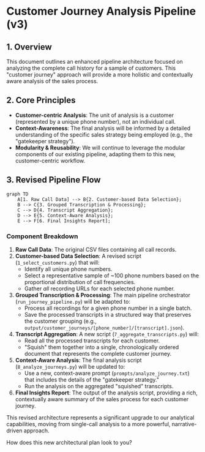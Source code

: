 # Customer Journey Analysis Pipeline (v3)

## 1. Overview

This document outlines an enhanced pipeline architecture focused on analyzing the complete call history for a sample of customers. This "customer journey" approach will provide a more holistic and contextually aware analysis of the sales process.

## 2. Core Principles

*   **Customer-centric Analysis**: The unit of analysis is a customer (represented by a unique phone number), not an individual call.
*   **Context-Awareness**: The final analysis will be informed by a detailed understanding of the specific sales strategy being employed (e.g., the "gatekeeper strategy").
*   **Modularity & Reusability**: We will continue to leverage the modular components of our existing pipeline, adapting them to this new, customer-centric workflow.

## 3. Revised Pipeline Flow

```mermaid
graph TD
    A[1. Raw Call Data] --> B{2. Customer-based Data Selection};
    B --> C{3. Grouped Transcription & Processing};
    C --> D{4. Transcript Aggregation};
    D --> E{5. Context-Aware Analysis};
    E --> F[6. Final Insights Report];
```

### Component Breakdown

1.  **Raw Call Data**: The original CSV files containing all call records.
2.  **Customer-based Data Selection**: A revised script (`1_select_customers.py`) that will:
    *   Identify all unique phone numbers.
    *   Select a representative sample of ~100 phone numbers based on the proportional distribution of call frequencies.
    *   Gather *all* recording URLs for each selected phone number.
3.  **Grouped Transcription & Processing**: The main pipeline orchestrator (`run_journey_pipeline.py`) will be adapted to:
    *   Process all recordings for a given phone number in a single batch.
    *   Save the processed transcripts in a structured way that preserves the customer grouping (e.g., `output/customer_journeys/[phone_number]/[transcript].json`).
4.  **Transcript Aggregation**: A new script (`7_aggregate_transcripts.py`) will:
    *   Read all the processed transcripts for each customer.
    *   "Squish" them together into a single, chronologically ordered document that represents the complete customer journey.
5.  **Context-Aware Analysis**: The final analysis script (`8_analyze_journeys.py`) will be updated to:
    *   Use a new, context-aware prompt (`prompts/analyze_journey.txt`) that includes the details of the "gatekeeper strategy."
    *   Run the analysis on the aggregated "squished" transcripts.
6.  **Final Insights Report**: The output of the analysis script, providing a rich, contextually aware summary of the sales process for each customer journey.

This revised architecture represents a significant upgrade to our analytical capabilities, moving from single-call analysis to a more powerful, narrative-driven approach.

How does this new architectural plan look to you?
